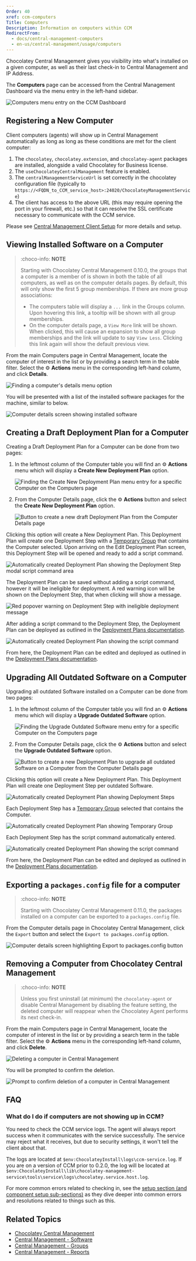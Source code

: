 ```yaml
---
Order: 40
xref: ccm-computers
Title: Computers
Description: Information on computers within CCM
RedirectFrom:
  - docs/central-management-computers
  - en-us/central-management/usage/computers
---
```


Chocolatey Central Management gives you visibility into what's installed on a given computer, as well as their last check-in to Central Management and IP Address.

The **Computers** page can be accessed from the Central Management Dashboard via the menu entry in the left-hand sidebar.

![Computers menu entry on the CCM Dashboard](/assets/images/computers/ccm-computers-nav.png)

## Registering a New Computer

Client computers (agents) will show up in Central Management automatically as long as long as these conditions are met for the client computer:

1. The `chocolatey`, `chocolatey.extension`, and `chocolatey-agent` packages are installed, alongside a valid Chocolatey for Business license.
1. The `useChocolateyCentralManagement` feature is enabled.
1. The `centralManagementServiceUrl` is set correctly in the chocolatey configuration file (typically to `https://<FQDN_to_CCM_service_host>:24020/ChocolateyManagementService`)
1. The client has access to the above URL (this may require opening the port in your firewall, etc.) so that it can resolve the SSL certificate necessary to communicate with the CCM service.

Please see [Central Management Client Setup](xref:ccm-client) for more details and setup.

## Viewing Installed Software on a Computer

> :choco-info: **NOTE**
>
> Starting with Chocolatey Central Management 0.10.0, the groups that a computer is a member of is shown in both the table of all computers, as well as on the computer details pages.  By default, this will only show the first 5 group memberships. If there are more group associations:
>
> - The computers table will display a `...` link in the Groups column. Upon hovering this link, a tooltip will be shown with all group memberships.
> - On the computer details page, a `View More` link will be shown. When clicked, this will cause an expansion to show all group memberships and the link will update to say `View Less`. Clicking this link again will show the default previous view.

From the main Computers page in Central Management, locate the computer of interest in the list or by providing a search term in the table filter.
Select the :gear: **Actions** menu in the corresponding left-hand column, and click **Details**.

![Finding a computer's details menu option](/assets/images/computers/ccm-computers-details-menu.png)

You will be presented with a list of the installed software packages for the machine, similar to below.

![Computer details screen showing installed software](/assets/images/computers/ccm-computers-details.png)

## Creating a Draft Deployment Plan for a Computer

Creating a Draft Deployment Plan for a Computer can be done from two pages:

1. In the leftmost column of the Computer table you will find an :gear: **Actions** menu which will display a **Create New Deployment Plan** option.

    ![Finding the Create New Deployment Plan menu entry for a specific Computer on the Computers page](/assets/images/computers/ccm-computers-create-new-deployment-plan-menu.png)

1. From the Computer Details page, click the :gear: **Actions** button and select the **Create New Deployment Plan** option.

    ![Button to create a new draft Deployment Plan from the Computer Details page](/assets/images/computers/ccm-computer-details-draft-deployment-plan-button.png)

Clicking this option will create a New Deployment Plan. This Deployment Plan will create one Deployment Step with a [Temporary Group](#xref:ccm-groups#temporary-groups) that contains the Computer selected. Upon arriving on the Edit Deployment Plan screen, this Deployment Step will be opened and ready to add a script command. 

![Automatically created Deployment Plan showing the Deployment Step modal script command area](/assets/images/computers/ccm-computers-add-script-command.png)

The Deployment Plan can be saved without adding a script command, however it will be ineligible for deployment. A red warning icon will be shown on the Deployment Step, that when clicking will show a message.

![Red popover warning on Deployment Step with ineligible deployment message](/assets/images/computers/ccm-computers-ineligible-deployment-warning.png)

After adding a script command to the Deployment Step, the Deployment Plan can be deployed as outlined in the [Deployment Plans documentation](xref:ccm-deployments).

![Automatically created Deployment Plan showing the script command](/assets/images/computers/ccm-computer-upgrade-all-software-script-command.png)

From here, the Deployment Plan can be edited and deployed as outlined in the [Deployment Plans documentation](xref:ccm-deployments).

## Upgrading All Outdated Software on a Computer

Upgrading all outdated Software installed on a Computer can be done from two pages:

1. In the leftmost column of the Computer table you will find an :gear: **Actions** menu which will display a **Upgrade Outdated Software** option.

    ![Finding the Upgrade Outdated Software menu entry for a specific Computer on the Computers page](/assets/images/computers/ccm-computers-upgrade-all-software-menu.png)

1. From the Computer Details page, click the :gear: **Actions** button and select the **Upgrade Outdated Software** option.

    ![Button to create a new Deployment Plan to upgrade all outdated Software on a Computer from the Computer Details page](/assets/images/computers/ccm-computer-details-upgrade-all-software-button.png)

Clicking this option will create a New Deployment Plan. This Deployment Plan will create one Deployment Step per outdated Software.

![Automatically created Deployment Plan showing Deployment Steps](/assets/images/computers/ccm-computer-upgrade-all-software-steps.png)

Each Deployment Step has a [Temporary Group](xref:ccm-groups#temporary-groups) selected that contains the Computer. 

![Automatically created Deployment Plan showing Temporary Group](/assets/images/computers/ccm-computer-upgrade-all-software-temporary-group.png)

Each Deployment Step has the script command automatically entered.

![Automatically created Deployment Plan showing the script command](/assets/images/computers/ccm-computer-upgrade-all-software-script-command.png)

From here, the Deployment Plan can be edited and deployed as outlined in the [Deployment Plans documentation](xref:ccm-deployments).


## Exporting a `packages.config` file for a computer

> :choco-info: **NOTE**
>
> Starting with Chocolatey Central Management 0.11.0, the packages installed on a computer can be exported to a `packages.config` file.

From the Computer details page in Chocolatey Central Management, click the `Export` button and select the `Export to packages.config` option.

![Computer details screen highlighting Export to packages.config button](/assets/images/computers/ccm-computers-details-export-packages-config.png)

## Removing a Computer from Chocolatey Central Management

> :choco-info: **NOTE**
>
> Unless you first uninstall (at minimum) the `chocolatey-agent` or disable Central Management by disabling the feature setting, the deleted computer will reappear when the Chocolatey Agent performs its next check-in.

From the main Computers page in Central Management, locate the computer of interest in the list or by providing a search term in the table filter.
Select the :gear: **Actions** menu in the corresponding left-hand column, and click **Delete**.

![Deleting a computer in Central Management](/assets/images/computers/ccm-computers-delete-menu.png)

You will be prompted to confirm the deletion.

![Prompt to confirm deletion of a computer in Central Management](/assets/images/computers/ccm-computers-delete-confirm.png)

## FAQ

### What do I do if computers are not showing up in CCM?

You need to check the CCM service logs. The agent will always report success when it communicates with the service successfully. The service may reject what it receives, but due to security settings, it won't tell the client about that.

The logs are located at `$env:ChocolateyInstall\logs\ccm-service.log`. If you are on a version of CCM prior to 0.2.0, the log will be located at `$env:ChocolateyInstall\lib\chocolatey-management-service\tools\service\logs\chocolatey.service.host.log`.

For more common errors related to checking in, see the [setup section (and component setup sub-sections)](xref:ccm-setup) as they dive deeper into common errors and resolutions related to things such as this.

## Related Topics

* [Chocolatey Central Management](xref:central-management)
* [Central Management - Software](xref:ccm-software)
* [Central Management - Groups](xref:ccm-groups)
* [Central Management - Reports](xref:ccm-reports)
